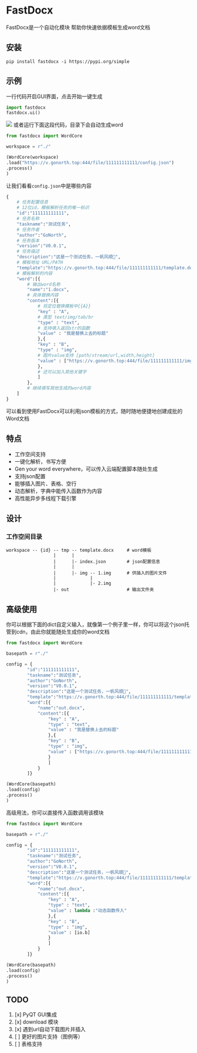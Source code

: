 # FastDocx

FastDocx是一个自动化模块 帮助你快速依据模板生成word文档

## 安装
`pip install fastdocx -i https://pypi.org/simple`
## 示例

一行代码开启GUI界面，点击开始一键生成

```py
import fastdocx
fastdocx.ui()
```
![](https://s1.ax1x.com/2020/10/24/BZDFVe.png)
或者运行下面这段代码，目录下会自动生成word

```py
from fastdocx import WordCore

workspace = r"./"

(WordCore(workspace)
.load("https://v.gonorth.top:444/file/111111111111/config.json")
.process()
)
```

让我们看看`config.json`中是哪些内容

```py
{
    # 任务配置信息
    # 12位id，模板解析任务的唯一标识
    "id":"111111111111",
    # 任务名称
    "taskname":"测试任务",
    # 任务作者
    "author":"GoNorth",
    # 任务版本
    "version":"V0.0.1",
    # 任务描述
    "description":"这是一个测试任务，一帆风顺🤩",
    # 模板地址 URL/PATH
    "template":"https://v.gonorth.top:444/file/111111111111/template.docx",
    # 模板解析的内容
    "word":[{
        # 输出word名称
        "name":"1.docx",
        # 具体替换内容
        "content":[{
            # 将定位替换模板中{{A}}
            "key" : "A",
            # 类型 text/img/tab/br
            "type" : "text",
            # 支持填入返回str的函数
            "value" : "我是替换上去的标题"
            },{
            "key" : "B",
            "type" : "img",
            # 图片value支持 [path/stream/url,width,height]
            "value" : ["https://v.gonorth.top:444/file/111111111111/img/2.png"]
            },
            # 还可以加入其他关键字
            ]
        },
        # 继续填写其他生成的word内容
    ]
}
```

可以看到使用FastDocx可以利用json模板的方式，随时随地便捷地创建成批的Word文档

## 特点
 -  工作空间支持
 -  一键化解析，书写方便
 -  Gen your word everywhere，可以传入云端配置脚本随处生成
 -  支持json配置
 -  能够插入图片、表格、空行
 -  动态解析，字典中能传入函数作为内容
 -  高性能异步多线程下载引擎

## 设计

### 工作空间目录
    workspace -- {id} -- tmp -- template.docx     # word模板
                      |      |
                      |      |- index.json        # json配置信息
                      |      |
                      |      |- img -- 1.img      # 供插入的图片文件
                      |             |
                      |             |- 2.img      
                      |- out                      # 输出文件夹


## 高级使用

你可以根据下面的dict自定义输入，就像第一个例子里一样，你可以将这个json托管到cdn，由此你就能随处生成你的word文档

```py
from fastdocx import WordCore

basepath = r"./"

config = {
        "id":"111111111111",
        "taskname":"测试任务",
        "author":"GoNorth",
        "version":"V0.0.1",
        "description":"这是一个测试任务，一帆风顺🤩",
        "template":"https://v.gonorth.top:444/file/111111111111/template.docx",
        "word":[{
            "name":"out.docx",
            "content":[{
                "key" : "A",
                "type" : "text",
                "value" : "我是替换上去的标题"
                },{
                "key" : "B",
                "type" : "img",
                "value" : ["https://v.gonorth.top:444/file/111111111111/img/2.png"]
                }
                ]
            }
        ]}

(WordCore(basepath)
.load(config)
.process()
)
```

高级用法，你可以直接传入函数调用该模块

```py
from fastdocx import WordCore

basepath = r"./"

config = {
        "id":"111111111111",
        "taskname":"测试任务",
        "author":"GoNorth",
        "version":"V0.0.1",
        "description":"这是一个测试任务，一帆风顺🤩",
        "template":"https://v.gonorth.top:444/file/111111111111/template.docx",
        "word":[{
            "name":"out.docx",
            "content":[{
                "key" : "A",
                "type" : "text",
                "value" : lambda :"动态函数传入"
                },{
                "key" : "B",
                "type" : "img",
                "value" : [io.b]
                }
                ]
            }
        ]}

(WordCore(basepath)
.load(config)
.process()
)
```

## TODO

1. [x] PyQT GUI集成
2. [x] download 模块
3. [x] 遇到url自动下载图片并插入
4. [ ] 更好的图片支持（图例等）
5. [ ] 表格支持

